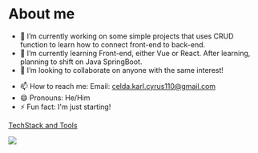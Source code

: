 # About me


- 🔭 I’m currently working on some simple projects that uses CRUD function to learn how to connect front-end to back-end.
- 🌱 I’m currently learning Front-end, either Vue or React. After learning, planning to shift on Java SpringBoot.
- 👯 I’m looking to collaborate on anyone with the same interest!
<!--
- 🤔 I’m looking for help with ...
- 💬 Ask me about ...
-->
- 📫 How to reach me: Email: celda.karl.cyrus110@gmail.com
- 😄 Pronouns: He/Him
- ⚡ Fun fact: I'm just starting!

<p align="center">
  <a href="https://skillicons.dev">
    <p>TechStack and Tools</p>
    <img src="https://skillicons.dev/icons?i=html,css,flask,java,nodejs,ps,php,py,mysql,postgres,git,github" /><br>
  </a>
</p>


